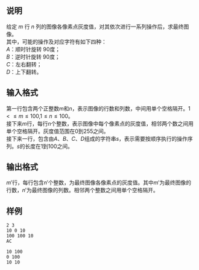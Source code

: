 <h2>说明</h2>

给定 $m$ 行 $n$ 列的图像各像素点灰度值，对其依次进行一系列操作后，求最终图像。<br />
其中，可能的操作及对应字符有如下四种：<br />
$A$：顺时针旋转 $90$度；<br />
$B$：逆时针旋转 $90$度；<br />
$C$：左右翻转；<br />
$D$：上下翻转。
<h2>输入格式</h2>

第一行包含两个正整数$m$和$n$，表示图像的行数和列数，中间用单个空格隔开。$1<≤m≤100$&#44;$1≤n ≤100$。<br>接下来$m$行，每行$n$个整数，表示图像中每个像素点的灰度值，相邻两个数之间用单个空格隔开。灰度值范围在$0$到$255$之间。<br>接下来一行，包含由$A$、$B$、$C$、$D$组成的字符串$s$，表示需要按顺序执行的操作序列。$s$的长度在$1$到$100$之间。

<h2>输出格式</h2>

$m'$行，每行包含$n'$个整数，为最终图像各像素点的灰度值。其中$m'$为最终图像的行数，$n'$为最终图像的列数。相邻两个整数之间用单个空格隔开。

<h2>样例</h2>
<pre><code class="language-input1">2 3
10 0 10
100 100 10
AC</code></pre><pre><code class="language-output1">10 100
0 100
10 10</code></pre>
